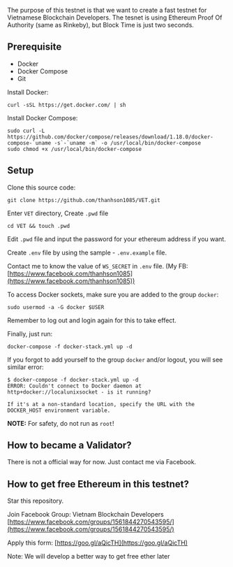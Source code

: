The purpose of this testnet is that we want to create a fast testnet for Vietnamese Blockchain Developers.
The tesnet is using Ethereum Proof Of Authority (same as Rinkeby), but Block Time is just two seconds.

## Prerequisite
- Docker
- Docker Compose
- Git

Install Docker:
```
curl -sSL https://get.docker.com/ | sh
```
Install Docker Compose:
```
sudo curl -L https://github.com/docker/compose/releases/download/1.18.0/docker-compose-`uname -s`-`uname -m` -o /usr/local/bin/docker-compose
sudo chmod +x /usr/local/bin/docker-compose
```

## Setup

Clone this source code:
```
git clone https://github.com/thanhson1085/VET.git
```

Enter `VET` directory, Create `.pwd` file
```
cd VET && touch .pwd
```

Edit `.pwd` file and input the password for your ethereum address if you want.

Create `.env` file by using the sample - `.env.example` file.

Contact me to know the value of `WS_SECRET` in `.env` file. (My FB: [https://www.facebook.com/thanhson1085](https://www.facebook.com/thanhson1085))

To access Docker sockets, make sure you are added to the group `docker`:

```
sudo usermod -a -G docker $USER
```

Remember to log out and login again for this to take effect.

Finally, just run:
```
docker-compose -f docker-stack.yml up -d
```

If you forgot to add yourself to the group `docker` and/or logout, you will see similar error:

```
$ docker-compose -f docker-stack.yml up -d
ERROR: Couldn't connect to Docker daemon at http+docker://localunixsocket - is it running?

If it's at a non-standard location, specify the URL with the DOCKER_HOST environment variable.
```

**NOTE:** For safety, do not run as `root`!

## How to became a Validator?
There is not a official way for now. Just contact me via Facebook.

## How to get free Ethereum in this testnet?
Star this repository.

Join Facebook Group: Vietnam Blockchain Developers [https://www.facebook.com/groups/1561844270543595/](https://www.facebook.com/groups/1561844270543595/)

Apply this form: [https://goo.gl/aQicTH](https://goo.gl/aQicTH)

Note: We will develop a better way to get free ether later
